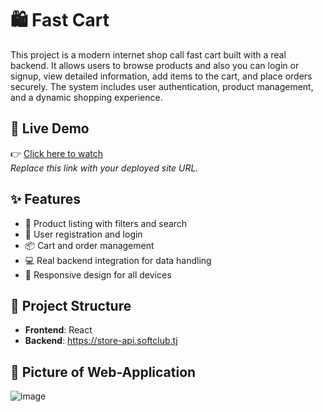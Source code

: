 # 🛍 Fast Cart

This project is a modern internet shop call fast cart built with a real backend. It allows users to browse products and also you can login or signup, view detailed information, add items to the cart, and place orders securely. The system includes user authentication, product management, and a dynamic shopping experience.

## 🔗 Live Demo

👉 [Click here to watch](https://e-shop-sand-three.vercel.app/)  
*Replace this link with your deployed site URL.*

## ✨ Features

- 🛒 Product listing with filters and search  
- 🔐 User registration and login  
- 📦 Cart and order management  
- 💻 Real backend integration for data handling  
- 📱 Responsive design for all devices

## 📁 Project Structure

- **Frontend**: React
- **Backend**: https://store-api.softclub.tj

## 🚀 Picture of Web-Application
![image](https://github.com/user-attachments/assets/0d48906b-0f13-47c0-93a0-f12848d05fbf)
